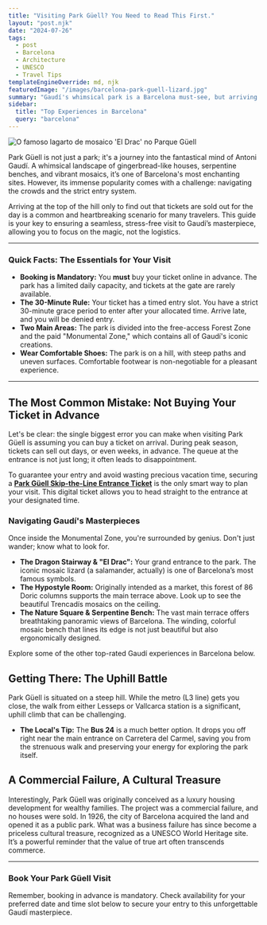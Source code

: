 ```yaml
---
title: "Visiting Park Güell? You Need to Read This First."
layout: "post.njk"
date: "2024-07-26"
tags:
  - post
  - Barcelona
  - Architecture
  - UNESCO
  - Travel Tips
templateEngineOverride: md, njk
featuredImage: "/images/barcelona-park-guell-lizard.jpg"
summary: "Gaudí's whimsical park is a Barcelona must-see, but arriving unprepared can lead to frustration. Learn the essential tips for tickets, timing, and what to see in this insider's guide."
sidebar:
  title: "Top Experiences in Barcelona"
  query: "barcelona"
---
```


![O famoso lagarto de mosaico 'El Drac' no Parque Güell](/images/barcelona-park-guell-lizard.jpg)


Park Güell is not just a park; it's a journey into the fantastical mind of Antoni Gaudí. A whimsical landscape of gingerbread-like houses, serpentine benches, and vibrant mosaics, it’s one of Barcelona's most enchanting sites. However, its immense popularity comes with a challenge: navigating the crowds and the strict entry system.

Arriving at the top of the hill only to find out that tickets are sold out for the day is a common and heartbreaking scenario for many travelers. This guide is your key to ensuring a seamless, stress-free visit to Gaudí’s masterpiece, allowing you to focus on the magic, not the logistics.

<div data-gyg-href="https://widget.getyourguide.com/default/availability.frame" data-gyg-tour-id="53791" data-gyg-locale-code="en-US" data-gyg-currency="EUR" data-gyg-widget="availability" data-gyg-variant="horizontal" data-gyg-partner-id="PMW7G72"></div>

---
### **Quick Facts: The Essentials for Your Visit**

*   **Booking is Mandatory:** You **must** buy your ticket online in advance. The park has a limited daily capacity, and tickets at the gate are rarely available.
*   **The 30-Minute Rule:** Your ticket has a timed entry slot. You have a strict 30-minute grace period to enter after your allocated time. Arrive late, and you will be denied entry.
*   **Two Main Areas:** The park is divided into the free-access Forest Zone and the paid "Monumental Zone," which contains all of Gaudí's iconic creations.
*   **Wear Comfortable Shoes:** The park is on a hill, with steep paths and uneven surfaces. Comfortable footwear is non-negotiable for a pleasant experience.
---

## The Most Common Mistake: Not Buying Your Ticket in Advance

Let's be clear: the single biggest error you can make when visiting Park Güell is assuming you can buy a ticket on arrival. During peak season, tickets can sell out days, or even weeks, in advance. The queue at the entrance is not just long; it often leads to disappointment.

To guarantee your entry and avoid wasting precious vacation time, securing a [**Park Güell Skip-the-Line Entrance Ticket**](https://www.getyourguide.com/barcelona-l45/skip-the-line-park-guell-entrance-ticket-t53791/?partner_id=PMW7G72&cmp=share_to_earn) is the only smart way to plan your visit. This digital ticket allows you to head straight to the entrance at your designated time.

### Navigating Gaudí's Masterpieces

Once inside the Monumental Zone, you're surrounded by genius. Don't just wander; know what to look for.

*   **The Dragon Stairway & "El Drac":** Your grand entrance to the park. The iconic mosaic lizard (a salamander, actually) is one of Barcelona’s most famous symbols.
*   **The Hypostyle Room:** Originally intended as a market, this forest of 86 Doric columns supports the main terrace above. Look up to see the beautiful Trencadís mosaics on the ceiling.
*   **The Nature Square & Serpentine Bench:** The vast main terrace offers breathtaking panoramic views of Barcelona. The winding, colorful mosaic bench that lines its edge is not just beautiful but also ergonomically designed.

Explore some of the other top-rated Gaudí experiences in Barcelona below.

<div data-gyg-href="https://widget.getyourguide.com/default/activities.frame" data-gyg-location-id="45" data-gyg-locale-code="en-US" data-gyg-widget="activities" data-gyg-number-of-items="3" data-gyg-partner-id="PMW7G72"></div>

## Getting There: The Uphill Battle

Park Güell is situated on a steep hill. While the metro (L3 line) gets you close, the walk from either Lesseps or Vallcarca station is a significant, uphill climb that can be challenging.

*   **The Local's Tip:** The **Bus 24** is a much better option. It drops you off right near the main entrance on Carretera del Carmel, saving you from the strenuous walk and preserving your energy for exploring the park itself.

## A Commercial Failure, A Cultural Treasure

Interestingly, Park Güell was originally conceived as a luxury housing development for wealthy families. The project was a commercial failure, and no houses were sold. In 1926, the city of Barcelona acquired the land and opened it as a public park. What was a business failure has since become a priceless cultural treasure, recognized as a UNESCO World Heritage site. It’s a powerful reminder that the value of true art often transcends commerce.

---
### **Book Your Park Güell Visit**
Remember, booking in advance is mandatory. Check availability for your preferred date and time slot below to secure your entry to this unforgettable Gaudí masterpiece.

<div data-gyg-href="https://widget.getyourguide.com/default/availability.frame" data-gyg-tour-id="53791" data-gyg-locale-code="en-US" data-gyg-currency="EUR" data-gyg-widget="availability" data-gyg-variant="horizontal" data-gyg-partner-id="PMW7G72"></div>